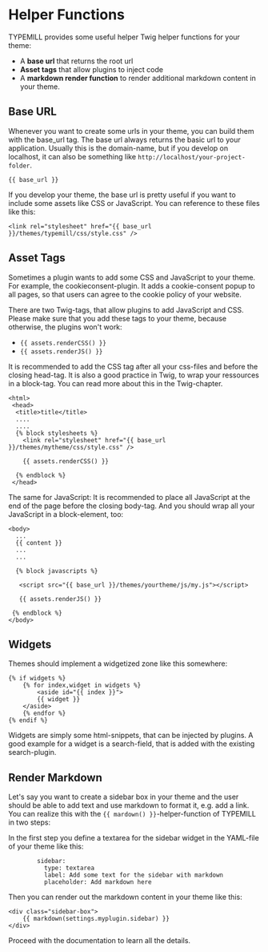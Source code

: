 # Helper Functions

TYPEMILL provides some useful helper Twig helper functions for your theme: 

* A **base url** that returns the root url
* **Asset tags** that allow plugins to inject code
* A **markdown render function** to render additional markdown content in your theme.

## Base URL

Whenever you want to create some urls in your theme, you can build them with the base_url tag. The base url always returns the basic url to your application. Usually this is the domain-name, but if you develop on localhost, it can also be something like `http://localhost/your-project-folder`.

````
{{ base_url }}
````

If you develop your theme, the base url is pretty useful if you want to include some assets like CSS or JavaScript. You can reference to these files like this: 

````
<link rel="stylesheet" href="{{ base_url }}/themes/typemill/css/style.css" />
````

## Asset Tags

Sometimes a plugin wants to add some CSS and JavaScript to your theme. For example, the cookieconsent-plugin. It adds a cookie-consent popup to all pages, so that users can agree to the cookie policy of your website.

There are two Twig-tags, that allow plugins to add JavaScript and CSS. Please make sure that you add these tags to your theme, because otherwise, the plugins won't work:

- `{{ assets.renderCSS() }}`
- `{{ assets.renderJS() }}`

It is recommended to add the CSS tag after all your css-files and before the closing head-tag. It is also a good practice in Twig, to wrap your ressources in a block-tag. You can read more about this in the Twig-chapter.

````
<html>
 <head>
  <title>title</title>
  ....
  ....
  {% block stylesheets %}
    <link rel="stylesheet" href="{{ base_url }}/themes/mytheme/css/style.css" />
		
    {{ assets.renderCSS() }}
			
  {% endblock %}
 </head>
````

The same for JavaScript: It is recommended to place all JavaScript at the end of the page before the closing body-tag. And you should wrap all your JavaScript in a block-element, too:

````
<body>
  ...
  {{ content }}
  ...
  ...
  
  {% block javascripts %}
		
   <script src="{{ base_url }}/themes/yourtheme/js/my.js"></script>
   
   {{ assets.renderJS() }}
		
 {% endblock %}		
</body>
````

## Widgets

Themes should implement a widgetized zone like this somewhere:

````
{% if widgets %}
    {% for index,widget in widgets %}
        <aside id="{{ index }}">
	    {{ widget }}					
	</aside>
    {% endfor %}
{% endif %}
````

Widgets are simply some html-snippets, that can be injected by plugins. A good example for a widget is a search-field, that is added with the existing search-plugin.

## Render Markdown

Let's say you want to create a sidebar box in your theme and the user should be able to add text and use markdown to format it, e.g. add a link. You can realize this with the `{{ mardown() }}`-helper-function of TYPEMILL in two steps:

In the first step you define a textarea for the sidebar widget in the YAML-file of your theme like this:

````
        sidebar:
          type: textarea
          label: Add some text for the sidebar with markdown
          placeholder: Add markdown here
````

Then you can render out the markdown content in your theme like this:

````
<div class="sidebar-box">
    {{ markdown(settings.myplugin.sidebar) }}
</div>
````

Proceed with the documentation to learn all the details. 
